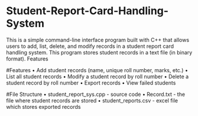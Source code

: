 # Student-Report-Card-Handling-System
This is a simple command-line interface program built with C++ that allows users to add, list, delete, and modify records in a student report card handling system. This program stores student records in a text file (in binary format).
Features

#Features
•	Add student records (name, unique roll number, marks, etc.)
•	List all student records
•	Modify a student record by roll number
•	Delete a student record by roll number
•	Export records
•	View failed students


#File Structure
•	student_report_sys.cpp - source code
•	Record.txt - the file where student records are stored
•	student_reports.csv - excel file which stores exported records
